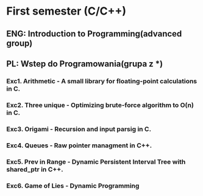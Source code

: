 # First semester (C/C++)

## ENG: Introduction to Programming(advanced group)

## PL: Wstep do Programowania(grupa z *)

### Exc1. Arithmetic - A small library for floating-point calculations in C.

### Exc2. Three unique - Optimizing brute-force algorithm to O(n) in C.

### Exc3. Origami - Recursion and input parsig in C.

### Exc4. Queues - Raw pointer managment in C++.

### Exc5. Prev in Range - Dynamic Persistent Interval Tree with shared_ptr in C++.

### Exc6. Game of Lies - Dynamic Programming
